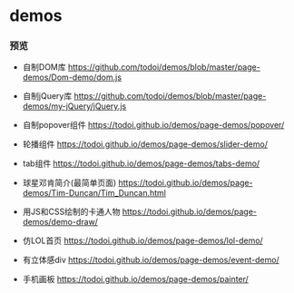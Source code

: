 # demos
### 预览
- 自制DOM库 https://github.com/todoi/demos/blob/master/page-demos/Dom-demo/dom.js

- 自制jQuery库 https://github.com/todoi/demos/blob/master/page-demos/my-jQuery/jQuery.js 

- 自制popover组件 https://todoi.github.io/demos/page-demos/popover/

- 轮播组件 https://todoi.github.io/demos/page-demos/slider-demo/

- tab组件 https://todoi.github.io/demos/page-demos/tabs-demo/

- 球星邓肯简介(最简单页面) https://todoi.github.io/demos/page-demos/Tim-Duncan/Tim_Duncan.html

- 用JS和CSS绘制的卡通人物 https://todoi.github.io/demos/page-demos/demo-draw/

- 仿LOL首页 https://todoi.github.io/demos/page-demos/lol-demo/

- 有立体感div https://todoi.github.io/demos/page-demos/event-demo/

- 手机画板 https://todoi.github.io/demos/page-demos/painter/


